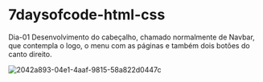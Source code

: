 # 7daysofcode-html-css
Dia-01
Desenvolvimento do cabeçalho, chamado normalmente de Navbar, que contempla o logo, o menu com as páginas e também dois botões do canto direito.

![2042a893-04e1-4aaf-9815-58a822d0447c](https://user-images.githubusercontent.com/100633937/161170910-bcfe23a4-8f14-4785-9cbe-56b8cbaf43e4.jpeg)
